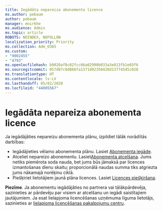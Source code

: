 ```yaml
---
title: Iegādāta nepareiza abonementa licence
ms.author: pebaum
author: pebaum
manager: mnirkhe
ms.audience: Admin
ms.topic: article
ROBOTS: NOINDEX, NOFOLLOW
localization_priority: Priority
ms.collection: Adm_O365
ms.custom:
- "9002455"
- "4793"
ms.openlocfilehash: b9020af8c02fcc66a02990b033a3e813fb1e03f6
ms.sourcegitcommit: 057d87c9d866fa1371d02350420d13774545c028
ms.translationtype: HT
ms.contentlocale: lv-LV
ms.lasthandoff: 05/02/2020
ms.locfileid: "44005567"
---
```

# <a name="purchased-wrong-subscription-license"></a>Iegādāta nepareiza abonementa licence

Ja iegādājāties nepareizu abonementa plānu, izpildiet tālāk norādītās darbības:

- Iegādājieties vēlamo abonementa plānu. Lasiet [Abonementa iegāde](https://docs.microsoft.com/alchemyinsights/buy-a-subscription-to-office-365-for-business).
- Atceliet nepareizo abonementu. Lasiet[Abonementa atcelšana](https://docs.microsoft.com/alchemyinsights/canceling-your-office-365-subscription).
Jums netiks piemērota soda nauda, bet jums būs jāmaksā par licences izmantošanas dienu skaitu; proporcionālā naudas summa tiks atgriezta jums nākamajā norēķinu ciklā.
- Piešķiriet lietotājiem jaunā plāna licences. Lasiet [Licences piešķiršana](https://docs.microsoft.com/alchemyinsights/how-to-assign-a-license-to-a-user).

**Piezīme**. Ja abonementu iegādājāties no partnera vai tālākpārdevēja, sazinieties ar pārdevēju par visiem ar atcelšanu un iegādi saistītajiem jautājumiem. Ja esat lielapjoma licencēšanas uzņēmuma līguma lietotājs, sazinieties ar [lielapjoma licencēšanas pakalpojumu centru](https://support.microsoft.com/help/4471406/how-to-contact-the-microsoft-volume-licensing-service-center).
